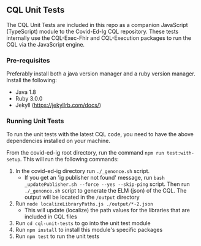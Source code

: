 ## CQL Unit Tests

The CQL Unit Tests are included in this repo as a companion JavaScript (TypeScript) module to the Covid-Ed-Ig CQL repository.
These tests internally use the CQL-Exec-Fhir and CQL-Execution packages to run the CQL via the JavaScript engine.


### Pre-requisites 
Preferably install both a java version manager and a ruby version manager.
Install the following:
- Java 1.8
- Ruby 3.0.0 
- Jekyll (https://jekyllrb.com/docs/)

### Running Unit Tests

To run the unit tests with the latest CQL code, you need to have the above dependencies installed on your machine.

From the covid-ed-ig root directory, run the command `npm run test:with-setup`. This will run the following commands:

1. In the covid-ed-ig directory run `./_genonce.sh` script.
   - If you get an 'ig publisher not found' message, run `bash _updatePublisher.sh --force --yes --skip-ping` script.
     Then run `./_genonce.sh` script to generate the ELM (json) of the CQL. The output will be located in the `/output` directory
2. Run `node localizeLibraryPaths.js ./output/*-2.json`
   - This will update (localize) the path values for the libraries that are included in CQL files
3. Run `cd cql-unit-tests` to go into the unit test module
4. Run `npm install` to install this module's specific packages
5. Run `npm test` to run the unit tests